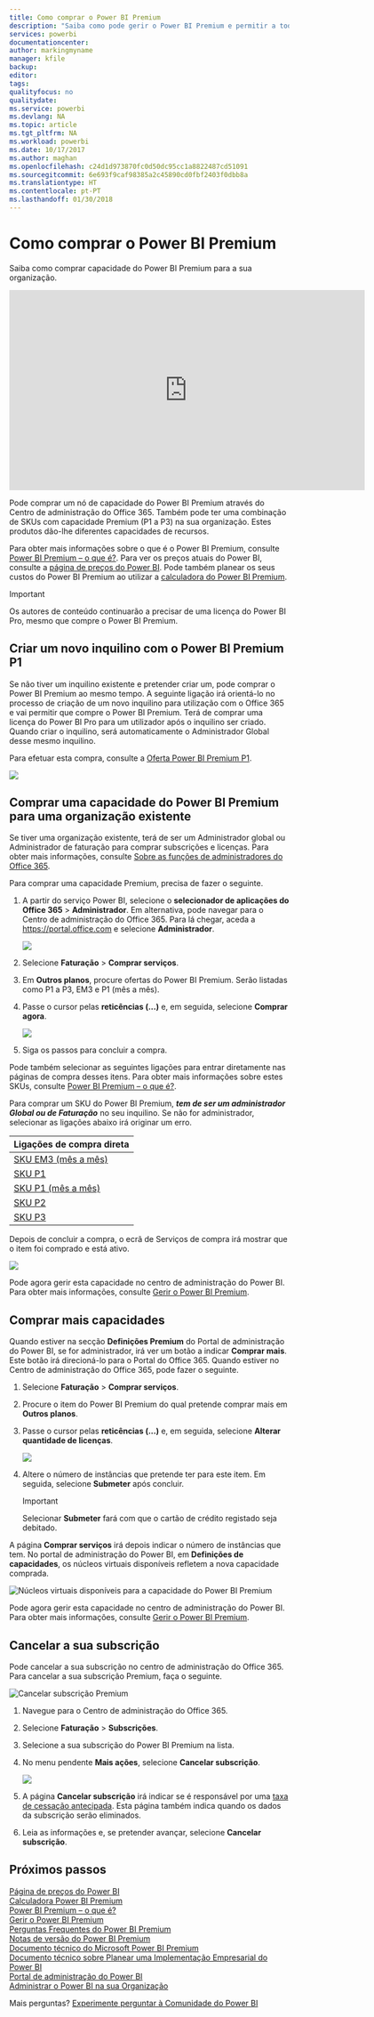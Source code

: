 ```yaml
---
title: Como comprar o Power BI Premium
description: "Saiba como pode gerir o Power BI Premium e permitir a toda a sua organização o acesso a conteúdos."
services: powerbi
documentationcenter: 
author: markingmyname
manager: kfile
backup: 
editor: 
tags: 
qualityfocus: no
qualitydate: 
ms.service: powerbi
ms.devlang: NA
ms.topic: article
ms.tgt_pltfrm: NA
ms.workload: powerbi
ms.date: 10/17/2017
ms.author: maghan
ms.openlocfilehash: c24d1d973870fc0d50dc95cc1a8822487cd51091
ms.sourcegitcommit: 6e693f9caf98385a2c45890cd0fbf2403f0dbb8a
ms.translationtype: HT
ms.contentlocale: pt-PT
ms.lasthandoff: 01/30/2018
---
```

# <a name="how-to-purchase-power-bi-premium"></a>Como comprar o Power BI Premium
Saiba como comprar capacidade do Power BI Premium para a sua organização.

<iframe width="640" height="360" src="https://www.youtube.com/embed/NkvYs5Qp4iA?rel=0&amp;showinfo=0" frameborder="0" allowfullscreen></iframe>

Pode comprar um nó de capacidade do Power BI Premium através do Centro de administração do Office 365. Também pode ter uma combinação de SKUs com capacidade Premium (P1 a P3) na sua organização. Estes produtos dão-lhe diferentes capacidades de recursos.

Para obter mais informações sobre o que é o Power BI Premium, consulte [Power BI Premium – o que é?](service-premium.md). Para ver os preços atuais do Power BI, consulte a [página de preços do Power BI](https://powerbi.microsoft.com/pricing/). Pode também planear os seus custos do Power BI Premium ao utilizar a [calculadora do Power BI Premium](https://powerbi.microsoft.com/calculator/).

> [!IMPORTANT]
> Os autores de conteúdo continuarão a precisar de uma licença do Power BI Pro, mesmo que compre o Power BI Premium.
> 
> 

## <a name="create-a-new-tenant-with-power-bi-premium-p1"></a>Criar um novo inquilino com o Power BI Premium P1
Se não tiver um inquilino existente e pretender criar um, pode comprar o Power BI Premium ao mesmo tempo. A seguinte ligação irá orientá-lo no processo de criação de um novo inquilino para utilização com o Office 365 e vai permitir que compre o Power BI Premium. Terá de comprar uma licença do Power BI Pro para um utilizador após o inquilino ser criado. Quando criar o inquilino, será automaticamente o Administrador Global desse mesmo inquilino.

Para efetuar esta compra, consulte a [Oferta Power BI Premium P1](https://signup.microsoft.com/Signup?OfferId=b3ec5615-cc11-48de-967d-8d79f7cb0af1).

![](media/service-admin-premium-purchase/premium-purchase-with-tenant.png)

## <a name="purchase-a-power-bi-premium-capacity-for-an-existing-organization"></a>Comprar uma capacidade do Power BI Premium para uma organização existente
Se tiver uma organização existente, terá de ser um Administrador global ou Administrador de faturação para comprar subscrições e licenças. Para obter mais informações, consulte [Sobre as funções de administradores do Office 365](https://support.office.com/article/About-Office-365-admin-roles-da585eea-f576-4f55-a1e0-87090b6aaa9d).

Para comprar uma capacidade Premium, precisa de fazer o seguinte.

1. A partir do serviço Power BI, selecione o **selecionador de aplicações do Office 365** > **Administrador**. Em alternativa, pode navegar para o Centro de administração do Office 365. Para lá chegar, aceda a https://portal.office.com e selecione **Administrador**.
   
    ![](media/service-admin-premium-purchase/o365-app-picker.png)
2. Selecione **Faturação** > **Comprar serviços**.
3. Em **Outros planos**, procure ofertas do Power BI Premium. Serão listadas como P1 a P3, EM3 e P1 (mês a mês).
4. Passe o cursor pelas **reticências (...)** e, em seguida, selecione **Comprar agora**.
   
    ![](media/service-admin-premium-purchase/premium-purchase.png)
5. Siga os passos para concluir a compra.

Pode também selecionar as seguintes ligações para entrar diretamente nas páginas de compra desses itens. Para obter mais informações sobre estes SKUs, consulte [Power BI Premium – o que é?](service-premium.md#premiumskus).

Para comprar um SKU do Power BI Premium, ***tem de ser um administrador Global ou de Faturação*** no seu inquilino. Se não for administrador, selecionar as ligações abaixo irá originar um erro.

| Ligações de compra direta |
| --- |
| [SKU EM3 (mês a mês)](https://portal.office.com/commerce/completeorder.aspx?OfferId=4004702D-749C-4F74-BF47-3048F1833780&adminportal=1) |
| [SKU P1](https://portal.office.com/commerce/completeorder.aspx?OfferId=b3ec5615-cc11-48de-967d-8d79f7cb0af1&adminportal=1) |
| [SKU P1 (mês a mês)](https://portal.office.com/commerce/completeorder.aspx?OfferId=E4C8EDD3-74A1-4D42-A738-C647972FBE81&adminportal=1) |
| [SKU P2](https://portal.office.com/commerce/completeorder.aspx?OfferId=062F2AA7-B4BC-4B0E-980F-2072102D8605&adminportal=1) |
| [SKU P3](https://portal.office.com/commerce/completeorder.aspx?OfferId=40c7d673-375c-42a1-84ca-f993a524fed0&adminportal=1) |

Depois de concluir a compra, o ecrã de Serviços de compra irá mostrar que o item foi comprado e está ativo.

![](media/service-admin-premium-purchase/premium-purchased.png)

Pode agora gerir esta capacidade no centro de administração do Power BI. Para obter mais informações, consulte [Gerir o Power BI Premium](service-admin-premium-manage.md).

## <a name="purchase-more-capacities"></a>Comprar mais capacidades
Quando estiver na secção **Definições Premium** do Portal de administração do Power BI, se for administrador, irá ver um botão a indicar **Comprar mais**. Este botão irá direcioná-lo para o Portal do Office 365. Quando estiver no Centro de administração do Office 365, pode fazer o seguinte.

1. Selecione **Faturação** > **Comprar serviços**.
2. Procure o item do Power BI Premium do qual pretende comprar mais em **Outros planos**.
3. Passe o cursor pelas **reticências (...)** e, em seguida, selecione **Alterar quantidade de licenças**.
   
    ![](media/service-admin-premium-purchase/premium-purchase-more.png)
4. Altere o número de instâncias que pretende ter para este item. Em seguida, selecione **Submeter** após concluir.
   
   > [!IMPORTANT]
   > Selecionar **Submeter** fará com que o cartão de crédito registado seja debitado.
   > 
   > 

A página **Comprar serviços** irá depois indicar o número de instâncias que tem. No portal de administração do Power BI, em **Definições de capacidades**, os núcleos virtuais disponíveis refletem a nova capacidade comprada.

![Núcleos virtuais disponíveis para a capacidade do Power BI Premium](media/service-admin-premium-purchase/premium-capacities.png)

Pode agora gerir esta capacidade no centro de administração do Power BI. Para obter mais informações, consulte [Gerir o Power BI Premium](service-admin-premium-manage.md).

## <a name="cancel-your-subscription"></a>Cancelar a sua subscrição
Pode cancelar a sua subscrição no centro de administração do Office 365. Para cancelar a sua subscrição Premium, faça o seguinte.

![](media/service-admin-premium-purchase/premium-cancel-subscription.png "Cancelar subscrição Premium")

1. Navegue para o Centro de administração do Office 365.
2. Selecione **Faturação** > **Subscrições**.
3. Selecione a sua subscrição do Power BI Premium na lista.
4. No menu pendente **Mais ações**, selecione **Cancelar subscrição**.
   
    ![](media/service-admin-premium-purchase/o365-more-actions.png)
5. A página **Cancelar subscrição** irá indicar se é responsável por uma [taxa de cessação antecipada](https://support.office.com/article/early-termination-fees-6487d4de-401a-466f-8bc3-c0beb5cc40d3). Esta página também indica quando os dados da subscrição serão eliminados.
6. Leia as informações e, se pretender avançar, selecione **Cancelar subscrição**.

## <a name="next-steps"></a>Próximos passos
[Página de preços do Power BI](https://powerbi.microsoft.com/pricing/)  
[Calculadora Power BI Premium](https://powerbi.microsoft.com/calculator/)  
[Power BI Premium – o que é?](service-premium.md)  
[Gerir o Power BI Premium](service-admin-premium-manage.md)  
[Perguntas Frequentes do Power BI Premium](service-premium-faq.md)  
[Notas de versão do Power BI Premium](service-premium-release-notes.md)  
[Documento técnico do Microsoft Power BI Premium](https://aka.ms/pbipremiumwhitepaper)  
[Documento técnico sobre Planear uma Implementação Empresarial do Power BI](https://aka.ms/pbienterprisedeploy)  
[Portal de administração do Power BI](service-admin-portal.md)  
[Administrar o Power BI na sua Organização](service-admin-administering-power-bi-in-your-organization.md)  

Mais perguntas? [Experimente perguntar à Comunidade do Power BI](http://community.powerbi.com/)

